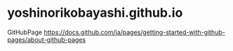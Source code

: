 # yoshinorikobayashi.github.io
GitHubPage
https://docs.github.com/ja/pages/getting-started-with-github-pages/about-github-pages
